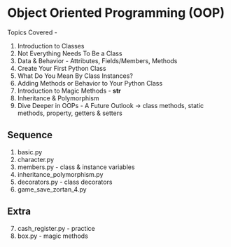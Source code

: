 # Object Oriented Programming (OOP) 

Topics Covered -

1. Introduction to Classes
2. Not Everything Needs To Be a Class
3. Data & Behavior - Attributes, Fields/Members, Methods
4. Create Your First Python Class
5. What Do You Mean By Class Instances?
6. Adding Methods or Behavior to Your Python Class
7. Introduction to Magic Methods - __str__ 
8. Inheritance & Polymorphism
9. Dive Deeper in OOPs - A Future Outlook -> class methods, static methods, property, getters & setters

## Sequence

1. basic.py
2. character.py
3. members.py - class & instance variables
4. inheritance_polymorphism.py
5. decorators.py - class decorators
6. game_save_zortan_4.py

## Extra

7. cash_register.py - practice
8. box.py - magic methods
